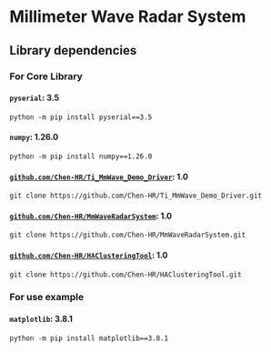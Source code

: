 # Millimeter Wave Radar System

## Library dependencies

### For Core Library

#### `pyserial`: 3.5

```cli
python -m pip install pyserial==3.5
```

#### `numpy`: 1.26.0

```cli
python -m pip install numpy==1.26.0
```

#### [`github.com/Chen-HR/Ti_MmWave_Demo_Driver`](https://github.com/Chen-HR/Ti_MmWave_Demo_Driver): 1.0

```cli
git clone https://github.com/Chen-HR/Ti_MmWave_Demo_Driver.git
```

#### [`github.com/Chen-HR/MmWaveRadarSystem`](https://github.com/Chen-HR/MmWaveRadarSystem): 1.0

```cli
git clone https://github.com/Chen-HR/MmWaveRadarSystem.git
```

#### [`github.com/Chen-HR/HAClusteringTool`](https://github.com/Chen-HR/MmWaveRadarSystem): 1.0

```cli
git clone https://github.com/Chen-HR/HAClusteringTool.git
```

### For use example

#### `matplotlib`: 3.8.1

```cli
python -m pip install matplotlib==3.8.1
```
